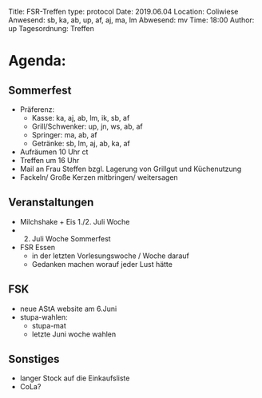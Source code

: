 Title: FSR-Treffen
type: protocol
Date: 2019.06.04
Location: Coliwiese
Anwesend: sb, ka, ab, up, af, aj, ma, lm
Abwesend: mv
Time: 18:00
Author: up
Tagesordnung: Treffen

# Agenda:

## Sommerfest
- Präferenz: 
    - Kasse: ka, aj, ab, lm, ik, sb, af
    - Grill/Schwenker: up, jn, ws, ab, af
    - Springer: ma, ab, af
    - Getränke: sb, lm, aj, ab, ka, af
- Aufräumen 10 Uhr ct
- Treffen um 16 Uhr
- Mail an Frau Steffen bzgl. Lagerung von Grillgut und Küchenutzung
- Fackeln/ Große Kerzen mitbringen/ weitersagen 

## Veranstaltungen
- Milchshake + Eis 1./2. Juli Woche
- 2. Juli Woche Sommerfest
- FSR Essen 
    - in der letzten Vorlesungswoche / Woche darauf
    - Gedanken machen worauf jeder Lust hätte
## FSK
- neue AStA website am 6.Juni
- stupa-wahlen:
    -  stupa-mat
    -  letzte Juni woche wahlen
## Sonstiges
- langer Stock auf die Einkaufsliste 
- CoLa?
